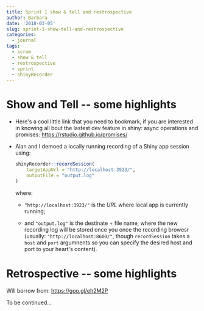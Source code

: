 ```yaml
---
title: Sprint 1 show & tell and restrospective
author: Barbara
date: '2018-03-05'
slug: sprint-1-show-tell-and-restrospective
categories:
  - journal
tags:
  - scrum
  - show & tell
  - restrospective
  - sprint
  - shinyRecorder
---
```


# Show and Tell -- some highlights

- Here's a cool little link that you need to bookmark, if you are interested in knowing all bout the lastest dev feature in shiny: async operations and promises: <https://rstudio.github.io/promises/>

- Alan and I demoed a locally running recording of a Shiny app session using: 
  ```r
  shinyRecorder::recordSession(
      targetAppUrl = "http://localhost:3923/", 
      outputFile = "output.log"
  )
  ```
  where: 
   - `"http://localhost:3923/"` is the _URL_ where local app is currently running; 
   
   - and `"output.log"` is the destinate + file name, where the new recording log will be stored once you once the recording browesr (usually: `"http://localhost:8600/"`, though `recordSession` takes a `host` and `port` argumnents so you can specify the desired host and port to your heart's content).

# Retrospective -- some highlights

Will borrow from: https://goo.gl/eh2M2P

To be continued...
